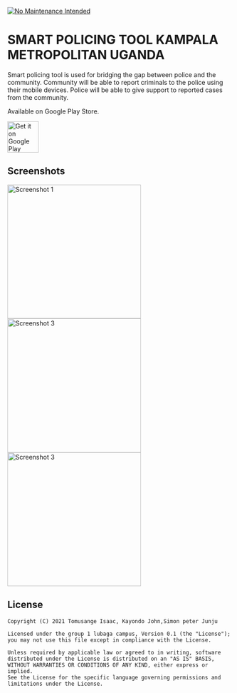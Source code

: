 
[![No Maintenance Intended](http://unmaintained.tech/badge.svg)](http://unmaintained.tech/)

SMART POLICING TOOL KAMPALA METROPOLITAN UGANDA
====================================

Smart policing tool is used for bridging the gap between police and the community.
Community will be able to report criminals to the police using their mobile devices.
Police will be able to give support to reported cases from the community.

Available on Google Play Store.
<p align="left">
<a href="https://drive.google.com/file/d/1MIGvsi0hi7MVRICy1IrWJ88YcacByL4i/view?usp=sharing">
    <img alt="Get it on Google Play"
        height="70"
        src="https://play.google.com/intl/en_us/badges/images/generic/en_badge_web_generic.png" />
</a>
        </p>

## Screenshots

<img src="/../master/screenshots/01.png?raw=true" width="300px" alt="Screenshot 1" />
<img src="/../master/screenshots/02.png?raw=true" width="300px" alt="Screenshot 3" />
<img src="/../master/screenshots/03.png?raw=true" width="300px" alt="Screenshot 3" />



## License

```
Copyright (C) 2021 Tomusange Isaac, Kayondo John,Simon peter Junju

Licensed under the group 1 lubaga campus, Version 0.1 (the "License");
you may not use this file except in compliance with the License.

Unless required by applicable law or agreed to in writing, software
distributed under the License is distributed on an "AS IS" BASIS,
WITHOUT WARRANTIES OR CONDITIONS OF ANY KIND, either express or implied.
See the License for the specific language governing permissions and
limitations under the License.
```
